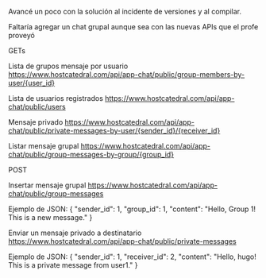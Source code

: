 Avancé un poco con la solución al incidente de versiones y al compilar.

Faltaría agregar un chat grupal aunque sea con las nuevas APIs que el profe proveyó

GETs

Lista de grupos mensaje por usuario
https://www.hostcatedral.com/api/app-chat/public/group-members-by-user/{user_id}

Lista de usuarios registrados
https://www.hostcatedral.com/api/app-chat/public/users

Mensaje privado
https://www.hostcatedral.com/api/app-chat/public/private-messages-by-user/{sender_id}/{receiver_id}

Listar mensaje grupal
https://www.hostcatedral.com/api/app-chat/public/group-messages-by-group/{group_id}


POST

Insertar mensaje grupal
https://www.hostcatedral.com/api/app-chat/public/group-messages

Ejemplo de JSON:
{
    "sender_id": 1,
    "group_id": 1,
    "content": "Hello, Group 1! This is a new message."
}


Enviar un mensaje privado a destinatario
https://www.hostcatedral.com/api/app-chat/public/private-messages

Ejemplo de JSON:
{
    "sender_id": 1,
    "receiver_id": 2,
    "content": "Hello, hugo! This is a private message from user1."
}


